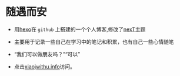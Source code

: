 # 随遇而安

- 用[hexo](https://hexo.io/)在 `github` 上搭建的一个个人博客,修改了[nexT](https://github.com/iissnan/hexo-theme-next)主题

- 主要用于记录一些自己在学习中的笔记和积累，也有自己一些心情随笔

- “我们可以做朋友吗？”“可以”

- 点击[xiaojwithu.info](http://xiaojwithu.info/)访问。
